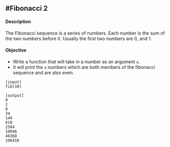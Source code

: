 #Fibonacci 2
---

#### Description

The Fibonacci sequence is a series of numbers. Each number is the sum of the two numbers before it. Usually the first two numbers are 0, and 1.

#### Objective

* Write a function that will take in a number as an argument `x`.
* It will print the `x` numbers which are both members of the fibonacci sequence and are also even.

```
[input]
fib(10)

[output]
0
2
8
34
144
610
2584
10946
46368
196418
```
